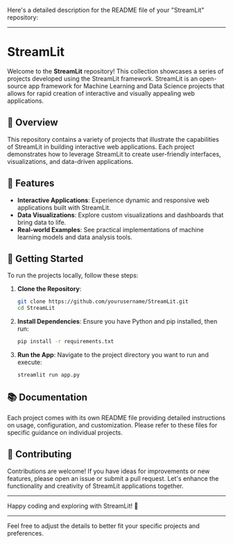 Here's a detailed description for the README file of your "StreamLit" repository:

---

# StreamLit

Welcome to the **StreamLit** repository! This collection showcases a series of projects developed using the StreamLit framework. StreamLit is an open-source app framework for Machine Learning and Data Science projects that allows for rapid creation of interactive and visually appealing web applications.

## 📁 Overview

This repository contains a variety of projects that illustrate the capabilities of StreamLit in building interactive web applications. Each project demonstrates how to leverage StreamLit to create user-friendly interfaces, visualizations, and data-driven applications.

## 🌟 Features

- **Interactive Applications**: Experience dynamic and responsive web applications built with StreamLit.
- **Data Visualizations**: Explore custom visualizations and dashboards that bring data to life.
- **Real-world Examples**: See practical implementations of machine learning models and data analysis tools.

## 🚀 Getting Started

To run the projects locally, follow these steps:

1. **Clone the Repository**:
    ```bash
    git clone https://github.com/yourusername/StreamLit.git
    cd StreamLit
    ```

2. **Install Dependencies**:
    Ensure you have Python and pip installed, then run:
    ```bash
    pip install -r requirements.txt
    ```

3. **Run the App**:
    Navigate to the project directory you want to run and execute:
    ```bash
    streamlit run app.py
    ```

## 📚 Documentation

Each project comes with its own README file providing detailed instructions on usage, configuration, and customization. Please refer to these files for specific guidance on individual projects.

## 🤝 Contributing

Contributions are welcome! If you have ideas for improvements or new features, please open an issue or submit a pull request. Let's enhance the functionality and creativity of StreamLit applications together.


---

Happy coding and exploring with StreamLit! 🚀

---

Feel free to adjust the details to better fit your specific projects and preferences.
